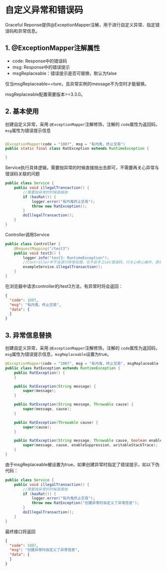 # 自定义异常和错误码

Graceful Reponse提供@ExceptionMapper注解，用于进行自定义异常、指定错误码和异常信息。

## 1. @ExceptionMapper注解属性

- code: Response中的错误码
- msg: Response中的错误提示
- msgReplaceable：错误提示是否可替换，默认为false

仅当msgReplaceable==ture，且异常实例的message不为空时才能替换。

msgReplaceable配置需要版本>=3.3.0。

## 2. 基本使用

创建自定义异常，采用 `@ExceptionMapper`注解修饰，注解的 `code`属性为返回码，`msg`属性为错误提示信息

```java

@ExceptionMapper(code = "1007", msg = "有内鬼，终止交易")
public static final class RatException extends RuntimeException {

}
```

Service执行具体逻辑，需要抛异常的时候直接抛出去即可，不需要再关心异常与错误码关联的问题

```java
public class Service {
    public void illegalTransaction() {
        //需要抛异常的时候直接抛
        if (hasRat()) {
            logger.error("有内鬼终止交易");
            throw new RatException();
        }
        doIllegalTransaction();
    }
}

```

Controller调用Service

```java
public class Controller {
    @RequestMapping("/test3")
    public void test3() {
        logger.info("test3: RuntimeException");
        //Controller中不会进行异常处理，也不会手工set错误码，只关心核心操作，其他的通通交给Graceful Response
        exampleService.illegalTransaction();
    }
}

```

在浏览器中请求controller的/test3方法，有异常时将会返回：

```json
{
  "code": 1007,
  "msg": "有内鬼，终止交易",
  "data": {
  }
}
```

## 3. 异常信息替换

创建自定义异常，采用 `@ExceptionMapper`注解修饰，注解的 `code`属性为返回码，`msg`属性为错误提示信息，`msgReplaceable`设置为true。

```java
@ExceptionMapper(code = "1007", msg = "有内鬼，终止交易", msgReplaceable = true)
public class RatException extends RuntimeException {
    public RatException() {
    }

    public RatException(String message) {
        super(message);
    }

    public RatException(String message, Throwable cause) {
        super(message, cause);
    }

    public RatException(Throwable cause) {
        super(cause);
    }

    public RatException(String message, Throwable cause, boolean enableSuppression, boolean writableStackTrace) {
        super(message, cause, enableSuppression, writableStackTrace);
    }
}
```
由于msgReplaceable被设置为true，如果创建异常时指定了错误提示，如以下伪代码：

```java
public class Service {
    public void illegalTransaction() {
        //需要抛异常的时候直接抛
        if (hasRat()) {
            logger.error("有内鬼终止交易");
            throw new RatException("创建异常时自定义了异常信息");
        }
        doIllegalTransaction();
    }
}

```

最终接口将返回

```json
{
  "code": 1007,
  "msg": "创建异常时自定义了异常信息",
  "data": {
  }
}
```
